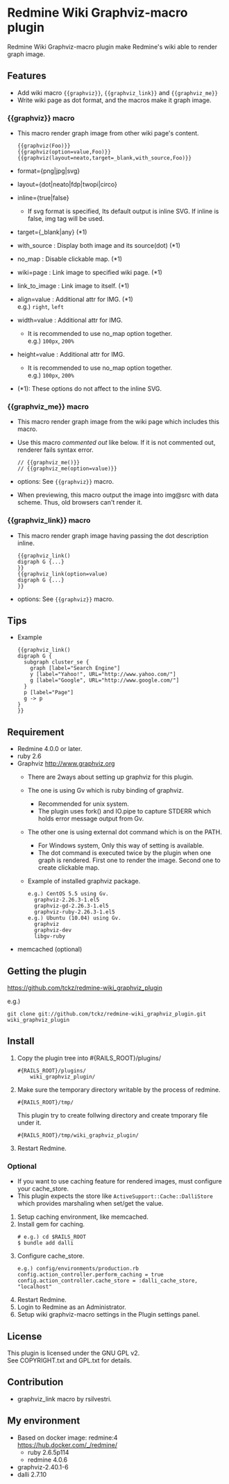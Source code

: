 Redmine Wiki Graphviz-macro plugin
===

Redmine Wiki Graphviz-macro plugin make Redmine's wiki able to render graph image.

## Features

* Add wiki macro ```{{graphviz}}```, ```{{graphviz_link}}``` and ```{{graphviz_me}}```
* Write wiki page as dot format, and the macros make it graph image.

### {{graphviz}} macro

* This macro render graph image from other wiki page's content.

	```
    {{graphviz(Foo)}}
    {{graphviz(option=value,Foo)}}
    {{graphviz(layout=neato,target=_blank,with_source,Foo)}}
	```

* format={png|jpg|svg}
* layout={dot|neato|fdp|twopi|circo}
* inline={true|false}
	* If svg format is specified, Its default output is inline SVG. If inline is false, img tag will be used.
* target={_blank|any} (*1)
* with_source : Display both image and its source(dot) (*1)
* no_map : Disable clickable map. (*1)
* wiki=page : Link image to specified wiki page. (*1)
* link_to_image : Link image to itself. (*1)
* align=value : Additional attr for IMG. (*1)  
   e.g.) ```right```, ```left```
* width=value : Additional attr for IMG.   
	*  It is recommended to use no_map option together.  
       e.g.) ```100px```, ```200%```
* height=value : Additional attr for IMG. 
	* It is recommended to use no_map option together.  
      e.g.) ```100px```, ```200%```
* (*1): These options do not affect to the inline SVG.

### {{graphviz_me}} macro

* This macro render graph image from the wiki page which includes this macro. 
* Use this macro *commented out* like below. If it is not commented out, renderer fails syntax error.

	```
    // {{graphviz_me()}}
    // {{graphviz_me(option=value)}}
	```

* options: See ```{{graphviz}}``` macro.
* When previewing, this macro output the image into img@src with data scheme. Thus, old browsers can't render it.

### {{graphviz_link}} macro

* This macro render graph image having passing the dot description inline. 

	```
    {{graphviz_link()
    digraph G {...}
    }}
    {{graphviz_link(option=value)
    digraph G {...}
    }}
	```

* options: See ```{{graphviz}}``` macro.

## Tips

* Example

	```
    {{graphviz_link()
    digraph G {
      subgraph cluster_se {
        graph [label="Search Engine"]
        y [label="Yahoo!", URL="http://www.yahoo.com/"]
        g [label="Google", URL="http://www.google.com/"]
      }
      p [label="Page"]
      g -> p
    }
    }}
	```

## Requirement

* Redmine 4.0.0 or later.
* ruby 2.6
* Graphviz  http://www.graphviz.org
	* There are 2ways about setting up graphviz for this plugin.
	* The one is using Gv which is ruby binding of graphviz.
		* Recommended for unix system.
		* The plugin uses fork() and IO.pipe to capture STDERR which holds error message output from Gv.
	* The other one is using external dot command which is on the PATH.
		* For Windows system, Only this way of setting is available.
		* The dot command is executed twice by the plugin when one graph is rendered. First one to render the image. Second one to create clickable map.

  * Example of installed graphviz package.
    ```
    e.g.) CentOS 5.5 using Gv.
      graphviz-2.26.3-1.el5
      graphviz-gd-2.26.3-1.el5
      graphviz-ruby-2.26.3-1.el5
    e.g.) Ubuntu (10.04) using Gv.
      graphviz
      graphviz-dev
      libgv-ruby
    ```
* memcached (optional)

## Getting the plugin

https://github.com/tckz/redmine-wiki_graphviz_plugin

e.g.)
```
git clone git://github.com/tckz/redmine-wiki_graphviz_plugin.git wiki_graphviz_plugin
```


## Install

1. Copy the plugin tree into #{RAILS_ROOT}/plugins/

	```
    #{RAILS_ROOT}/plugins/
        wiki_graphviz_plugin/
	```
2. Make sure the temporary directory writable by the process of redmine.

	```
    #{RAILS_ROOT}/tmp/
	```

	This plugin try to create follwing directory and create tmporary file under it.

	```
    #{RAILS_ROOT}/tmp/wiki_graphviz_plugin/
	```

3. Restart Redmine.

### Optional

* If you want to use caching feature for rendered images, must configure your cache_store.
* This plugin expects the store like ```ActiveSupport::Cache::DalliStore``` which provides marshaling when set/get the value. 

<!-- dummy for breaking list -->

1. Setup caching environment, like memcached.
1. Install gem for caching.
   ```
   # e.g.) cd $RAILS_ROOT
   $ bundle add dalli
   ```
1. Configure cache_store.
   ```
   e.g.) config/environments/production.rb
   config.action_controller.perform_caching = true
   config.action_controller.cache_store = :dalli_cache_store, "localhost"
   ```
1. Restart Redmine.
1. Login to Redmine as an Administrator.
1. Setup wiki graphviz-macro settings in the Plugin settings panel.

## License

This plugin is licensed under the GNU GPL v2.  
See COPYRIGHT.txt and GPL.txt for details.

## Contribution

* graphviz_link macro by rsilvestri.

## My environment

* Based on docker image: redmine:4  
  https://hub.docker.com/_/redmine/
  * ruby 2.6.5p114
  * redmine 4.0.6
* graphviz-2.40.1-6
* dalli 2.7.10



